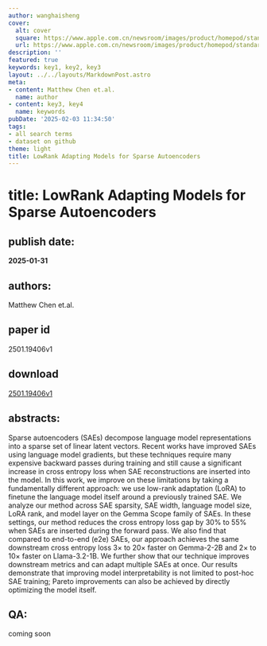 ```yaml
---
author: wanghaisheng
cover:
  alt: cover
  square: https://www.apple.com.cn/newsroom/images/product/homepod/standard/Apple-HomePod-hero-230118_big.jpg.large_2x.jpg
  url: https://www.apple.com.cn/newsroom/images/product/homepod/standard/Apple-HomePod-hero-230118_big.jpg.large_2x.jpg
description: ''
featured: true
keywords: key1, key2, key3
layout: ../../layouts/MarkdownPost.astro
meta:
- content: Matthew Chen et.al.
  name: author
- content: key3, key4
  name: keywords
pubDate: '2025-02-03 11:34:50'
tags:
- all search terms
- dataset on github
theme: light
title: LowRank Adapting Models for Sparse Autoencoders
---
```


# title: LowRank Adapting Models for Sparse Autoencoders 
## publish date: 
**2025-01-31** 
## authors: 
  Matthew Chen et.al. 
## paper id
2501.19406v1
## download
[2501.19406v1](http://arxiv.org/abs/2501.19406v1)
## abstracts:
Sparse autoencoders (SAEs) decompose language model representations into a sparse set of linear latent vectors. Recent works have improved SAEs using language model gradients, but these techniques require many expensive backward passes during training and still cause a significant increase in cross entropy loss when SAE reconstructions are inserted into the model. In this work, we improve on these limitations by taking a fundamentally different approach: we use low-rank adaptation (LoRA) to finetune the language model itself around a previously trained SAE. We analyze our method across SAE sparsity, SAE width, language model size, LoRA rank, and model layer on the Gemma Scope family of SAEs. In these settings, our method reduces the cross entropy loss gap by 30% to 55% when SAEs are inserted during the forward pass. We also find that compared to end-to-end (e2e) SAEs, our approach achieves the same downstream cross entropy loss 3$\times$ to 20$\times$ faster on Gemma-2-2B and 2$\times$ to 10$\times$ faster on Llama-3.2-1B. We further show that our technique improves downstream metrics and can adapt multiple SAEs at once. Our results demonstrate that improving model interpretability is not limited to post-hoc SAE training; Pareto improvements can also be achieved by directly optimizing the model itself.
## QA:
coming soon
